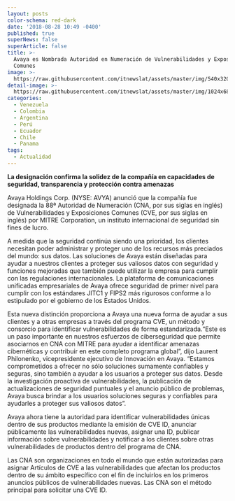 ```yaml
---
layout: posts
color-schema: red-dark
date: '2018-08-28 10:49 -0400'
published: true
superNews: false
superArticle: false
title: >-
  Avaya es Nombrada Autoridad en Numeración de Vulnerabilidades y Exposiciones
  Comunes
image: >-
  https://raw.githubusercontent.com/itnewslat/assets/master/img/540x320/reunion-p.jpg
detail-image: >-
  https://raw.githubusercontent.com/itnewslat/assets/master/img/1024x680/reunion-g.jpg
categories:
  - Venezuela
  - Colombia
  - Argentina
  - Perú
  - Ecuador
  - Chile
  - Panama
tags:
  - Actualidad
---
```

**La designación confirma la solidez de la compañía en capacidades de seguridad, transparencia y protección contra amenazas**
 
Avaya Holdings Corp. (NYSE: AVYA) anunció que la compañía fue designada la 88ª Autoridad de Numeración (CNA, por sus siglas en inglés) de Vulnerabilidades y Exposiciones Comunes (CVE, por sus siglas en inglés) por MITRE Corporation, un instituto internacional de seguridad sin fines de lucro. 
 
A medida que la seguridad continúa siendo una prioridad, los clientes necesitan poder administrar y proteger uno de los recursos más preciados del mundo: sus datos. Las soluciones de Avaya están diseñadas para ayudar a nuestros clientes a proteger sus valiosos datos con seguridad y funciones mejoradas que también puede utilizar la empresa para cumplir con las regulaciones internacionales. La plataforma de comunicaciones unificadas empresariales de Avaya ofrece seguridad de primer nivel para cumplir con los estándares JITC1 y FIPS2 más rigurosos conforme a lo estipulado por el gobierno de los Estados Unidos. 

Esta nueva distinción proporciona a Avaya una nueva forma de ayudar a sus clientes y a otras empresas a través del programa CVE, un método y consorcio para identificar vulnerabilidades de forma estandarizada.“Este es un paso importante en nuestros esfuerzos de ciberseguridad que permite asociarnos en CNA con MITRE para ayudar a identificar amenazas cibernéticas y contribuir en este completo programa global”, dijo Laurent Philonenko, vicepresidente ejecutivo de Innovación en Avaya. “Estamos comprometidos a ofrecer no sólo soluciones sumamente confiables y seguras, sino también a ayudar a los usuarios a proteger sus datos. Desde la investigación proactiva de vulnerabilidades, la publicación de actualizaciones de seguridad puntuales y el anuncio público de problemas, Avaya busca brindar a los usuarios soluciones seguras y confiables para ayudarles a proteger sus valiosos datos”.

Avaya ahora tiene la autoridad para identificar vulnerabilidades únicas dentro de sus productos mediante la emisión de CVE ID, anunciar públicamente las vulnerabilidades nuevas, asignar una ID, publicar información sobre vulnerabilidades y notificar a los clientes sobre otras vulnerabilidades de productos dentro del programa de CNA. 

Las CNA son organizaciones en todo el mundo que están autorizadas para asignar Artículos de CVE a las vulnerabilidades que afectan los productos dentro de su ámbito específico con el fin de incluirlos en los primeros anuncios públicos de vulnerabilidades nuevas. Las CNA son el método principal para solicitar una CVE ID. 